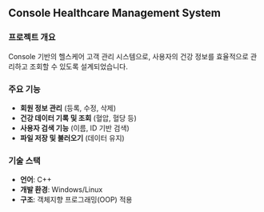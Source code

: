 ## Console Healthcare Management System

### 프로젝트 개요
Console 기반의 헬스케어 고객 관리 시스템으로, 사용자의 건강 정보를 효율적으로 관리하고 조회할 수 있도록 설계되었습니다.

### 주요 기능
- **회원 정보 관리** (등록, 수정, 삭제)
- **건강 데이터 기록 및 조회** (혈압, 혈당 등)
- **사용자 검색 기능** (이름, ID 기반 검색)
- **파일 저장 및 불러오기** (데이터 유지)

### 기술 스택
- **언어**: C++
- **개발 환경**: Windows/Linux
- **구조**: 객체지향 프로그래밍(OOP) 적용
